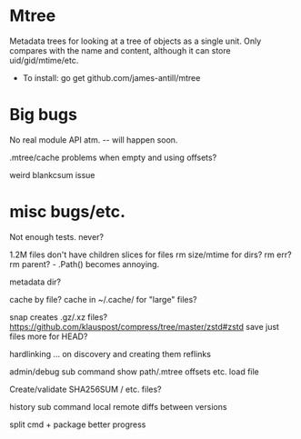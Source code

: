 Mtree
=====

Metadata trees for looking at a tree of objects as a single unit. Only
compares with the name and content, although it can store uid/gid/mtime/etc.

  * To install: go get github.com/james-antill/mtree

Big bugs
========

No real module API atm. -- will happen soon.

.mtree/cache problems when empty and using offsets?

weird blankcsum issue

misc bugs/etc.
==============

Not enough tests. never?

1.2M files
    don't have children slices for files
    rm size/mtime for dirs?
    rm err?
    rm parent? - .Path() becomes annoying.

metadata dir?

cache by file?
    cache in ~/.cache/ for "large" files?

snap creates .gz/.xz files?
    https://github.com/klauspost/compress/tree/master/zstd#zstd
    save just files more for HEAD?

hardlinking ... on discovery and creating them
    reflinks

admin/debug sub command
    show path/.mtree offsets etc.
    load file

Create/validate SHA256SUM / etc. files?

history sub command
    local
    remote
    diffs between versions

split cmd + package
better progress
